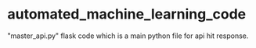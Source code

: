 # automated_machine_learning_code
"master_api.py" flask code which is a main python file for api hit response.
